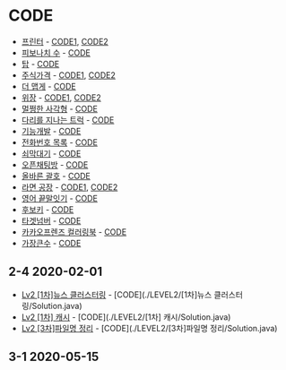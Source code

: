 # CODE
* [프린터](https://programmers.co.kr/learn/courses/30/lessons/42587) - [CODE1](./LEVEL2/프린터/Solution.java),  [CODE2](./LEVEL2/프린터/Solution2.java)
* [피보나치 수](https://programmers.co.kr/learn/courses/30/lessons/12945) - [CODE](./LEVEL2/피보나치수/Solution.java)
* [탑](https://programmers.co.kr/learn/courses/30/lessons/42588) - [CODE](./LEVEL2/탑/Solution.java)
* [주식가격](https://programmers.co.kr/learn/courses/30/lessons/42584) - [CODE1](./LEVEL2/주식가격/Solution.java), [CODE2](./LEVEL2/주식가격/Solution2.java)
* [더 맵게](https://programmers.co.kr/learn/courses/30/lessons/42626) - [CODE](./LEVEL2/더맵게/Solution.java)
* [위장](https://programmers.co.kr/learn/courses/30/lessons/42578) - [CODE1](./LEVEL2/위장/Solution.java), [CODE2](./src/KIM/LEVEL2/위장/Solution2.java)
* [멀쩡한 사각형](https://programmers.co.kr/learn/courses/30/lessons/62048) - [CODE](./LEVEL2/멀쩡한사각형/Solution.java)
* [다리를 지나는 트럭](https://programmers.co.kr/learn/courses/30/lessons/42583) - [CODE](./LEVEL2/다리를지나는트럭/Solution2.java)
* [기능개발](https://programmers.co.kr/learn/courses/30/lessons/42586) - [CODE](./LEVEL2/기능개발/Solution.java)
* [전화번호 목록](https://programmers.co.kr/learn/courses/30/lessons/42577) - [CODE](./LEVEL2/전화번호목록/Solution.java)
* [쇠막대기](https://programmers.co.kr/learn/courses/30/lessons/42585) - [CODE](./LEVEL2/쇠막대기/Solution.java)
* [오픈채팅방](https://programmers.co.kr/learn/courses/30/lessons/42888) - [CODE](./LEVEL2/오픈채팅방/Solution.java)
* [올바른 괄호](https://programmers.co.kr/learn/courses/30/lessons/12909) - [CODE](./LEVEL2/올바른괄호/Solution.java)
* [라면 공장](https://programmers.co.kr/learn/courses/30/lessons/42629) - [CODE1](./LEVEL2/라면공장/Solution2.java), [CODE2](./LEVEL2/라면공장/Solution.java)
* [영어 끝말잇기](https://programmers.co.kr/learn/courses/30/lessons/12981) - [CODE](./LEVEL2/영어끝말잇기/Solution.java)
* [후보키](https://programmers.co.kr/learn/courses/30/lessons/42890) - [CODE](./LEVEL2/후보키/Solution.java)
* [타겟넘버](https://programmers.co.kr/learn/courses/30/lessons/43165) - [CODE](./LEVEL2/타겟넘버/Solution.java)
* [카카오프렌즈 컬러링북](https://programmers.co.kr/learn/courses/30/lessons/1829) - [CODE](./LEVEL2/카카오프렌즈컬러링북/Solution.java)
* [가장큰수](https://programmers.co.kr/learn/courses/30/lessons/42746) - [CODE](./LEVEL2/가잗큰수/Solution.java)

## 2-4 2020-02-01
* [Lv2 [1차]뉴스 클러스터링](https://programmers.co.kr/learn/courses/30/lessons/17677) - [CODE](./LEVEL2/\[1차\]뉴스 클러스터링/Solution.java)
* [Lv2 [1차] 캐시](https://programmers.co.kr/learn/courses/30/lessons/17680) - [CODE](./LEVEL2/\[1차\] 캐시/Solution.java)
* [Lv2 [3차]파일명 정리](https://programmers.co.kr/learn/courses/30/lessons/17686) - [CODE](./LEVEL2/\[3차\]파일명 정리/Solution.java)

## 3-1 2020-05-15